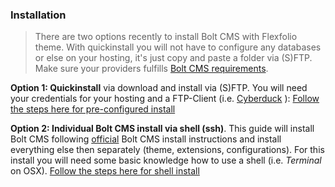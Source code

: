 ### Installation

>There are two options recently to install Bolt CMS with Flexfolio theme. With quickinstall you will not have to configure any databases or else on your hosting, it's just copy and paste a folder via (S)FTP. Make sure your providers fulfills [Bolt CMS requirements](https://docs.bolt.cm/3.6/getting-started/requirements).

**Option 1: Quickinstall** via download and install via (S)FTP. You will need your credentials for your hosting and a FTP-Client (i.e. [Cyberduck](https://cyberduck.io/) ):
[Follow the steps here for pre-configured install](quickinstall.html) 
 
 **Option 2: Individual Bolt CMS install via shell (ssh)**. This guide will install Bolt CMS following [official](https://docs.bolt.cm/3.6/installation/installation) Bolt CMS install instructions and install everything else then separately (theme, extensions, configurations). For this install you will need some basic knowledge how to use a shell (i.e. *Terminal* on OSX).
[Follow the steps here for shell install](shellinstall.html)



